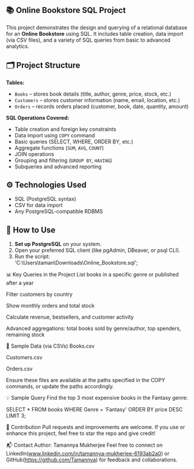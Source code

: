 ## 📚 Online Bookstore SQL Project

This project demonstrates the design and querying of a relational database for an **Online Bookstore** using SQL. It includes table creation, data import (via CSV files), and a variety of SQL queries from basic to advanced analytics.


## 🗂️ Project Structure

 **Tables:**
  - `Books` – stores book details (title, author, genre, price, stock, etc.)
  - `Customers` – stores customer information (name, email, location, etc.)
  - `Orders` – records orders placed (customer, book, date, quantity, amount)

 **SQL Operations Covered:**
  - Table creation and foreign key constraints
  - Data import using `COPY` command
  - Basic queries (SELECT, WHERE, ORDER BY, etc.)
  - Aggregate functions (`SUM`, `AVG`, `COUNT`)
  - JOIN operations
  - Grouping and filtering (`GROUP BY`, `HAVING`)
  - Subqueries and advanced reporting


## ⚙️ Technologies Used

- SQL (PostgreSQL syntax)
- CSV for data import
- Any PostgreSQL-compatible RDBMS


## 📌 How to Use

1. **Set up PostgreSQL** on your system.
2. Open your preferred SQL client (like pgAdmin, DBeaver, or psql CLI).
3. Run the script:  
   'C:\Users\taman\Downloads\Online_Bookstore.sql';


📊 Key Queries in the Project
List books in a specific genre or published after a year

Filter customers by country

Show monthly orders and total stock

Calculate revenue, bestsellers, and customer activity

Advanced aggregations: total books sold by genre/author, top spenders, remaining stock

📁 Sample Data (via CSVs)
Books.csv

Customers.csv

Orders.csv

Ensure these files are available at the paths specified in the COPY commands, or update the paths accordingly.

💡 Sample Query
Find the top 3 most expensive books in the Fantasy genre:

SELECT * FROM books
WHERE Genre = 'Fantasy'
ORDER BY price DESC
LIMIT 3;


🤝 Contribution
Pull requests and improvements are welcome. If you use or enhance this project, feel free to star the repo and give credit!

📬 Contact
Author: Tamannya Mukherjee
Feel free to connect on LinkedIn(www.linkedin.com/in/tamannya-mukherjee-6193ab2a0) or GitHub(https://github.com/Tamannya) for feedback and collaborations.
